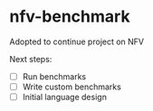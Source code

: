 # nfv-benchmark

Adopted to continue project on NFV

Next steps:
- [ ] Run benchmarks
- [ ] Write custom benchmarks
- [ ] Initial language design
